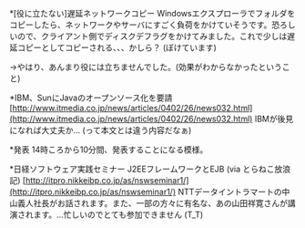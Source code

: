 *[役に立たない]遅延ネットワークコピー
Windowsエクスプローラでフォルダをコピーしたら、ネットワークやサーバにすごく負荷をかけていそうです。恐ろしいので、クライアント側でディスクデフラグをかけてみました。これで少しは遅延コピーとしてコピーされる、、、かしら？ (ぼけています)

→やはり、あんまり役には立ちませんでした。(効果がわからなかったということ)

*IBM、SunにJavaのオープンソース化を要請
[http://www.itmedia.co.jp/news/articles/0402/26/news032.html](http://www.itmedia.co.jp/news/articles/0402/26/news032.html)
IBMが後見になれば大丈夫か… (って本文とは違う内容だなぁ)

*発表
14時ころから10分間、発表することになる模様。

*日経ソフトウェア実践セミナー J2EEフレームワークとEJB (via とらねこ放浪記)
[http://itpro.nikkeibp.co.jp/as/nswseminar1/](http://itpro.nikkeibp.co.jp/as/nswseminar1/)
NTTデータイントラマートの中山義人社長がお話されます。また、一部の方々に有名な、あの山田祥寛さんが講演されます。…忙しいのでとても参加できません (T_T)

